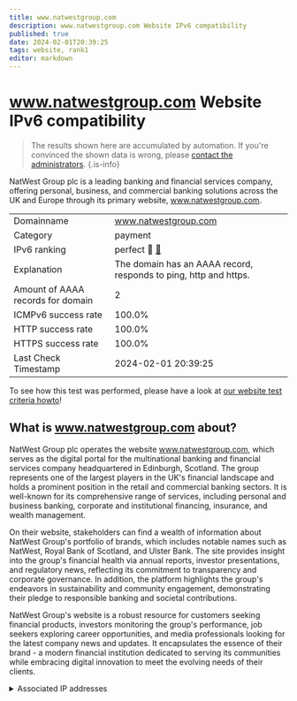 ```yaml
---
title: www.natwestgroup.com
description: www.natwestgroup.com Website IPv6 compatibility
published: true
date: 2024-02-01T20:39:25
tags: website, rank1
editor: markdown
---
```


# www.natwestgroup.com Website IPv6 compatibility

> The results shown here are accumulated by automation. If you're convinced the shown data is wrong, please [contact the administrators](/howto/chat). 
{.is-info}

NatWest Group plc is a leading banking and financial services company, offering personal, business, and commercial banking solutions across the UK and Europe through its primary website, www.natwestgroup.com.


|   |   |
| - | - |
| Domainname | www.natwestgroup.com
| Category | payment |
| IPv6 ranking | perfect :1st_place_medal: [🔗](/howto/ranking) |
| Explanation | The domain has an AAAA record, responds to ping, http and https. |
| Amount of AAAA records for domain | 2 |
| ICMPv6 success rate | 100.0%|
| HTTP success rate | 100.0% |
| HTTPS success rate | 100.0% |
| Last Check Timestamp | 2024-02-01 20:39:25 |

To see how this test was performed, please have a look at [our website test criteria howto](/howto/testcriteria/website)!


## What is www.natwestgroup.com about?
NatWest Group plc operates the website www.natwestgroup.com, which serves as the digital portal for the multinational banking and financial services company headquartered in Edinburgh, Scotland. The group represents one of the largest players in the UK's financial landscape and holds a prominent position in the retail and commercial banking sectors. It is well-known for its comprehensive range of services, including personal and business banking, corporate and institutional financing, insurance, and wealth management.

On their website, stakeholders can find a wealth of information about NatWest Group's portfolio of brands, which includes notable names such as NatWest, Royal Bank of Scotland, and Ulster Bank. The site provides insight into the group's financial health via annual reports, investor presentations, and regulatory news, reflecting its commitment to transparency and corporate governance. In addition, the platform highlights the group's endeavors in sustainability and community engagement, demonstrating their pledge to responsible banking and societal contributions.

NatWest Group's website is a robust resource for customers seeking financial products, investors monitoring the group's performance, job seekers exploring career opportunities, and media professionals looking for the latest company news and updates. It encapsulates the essence of their brand - a modern financial institution dedicated to serving its communities while embracing digital innovation to meet the evolving needs of their clients.



<details>
<summary>Associated IP addresses</summary>

2620:1ec:bdf::45

2620:1ec:46::45

</details>
